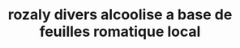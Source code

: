 ---
title: "rozaly divers alcoolise a base de feuilles romatique local"
url: /marigot/rozaly-divers-alcoolise-a-base-de-feuilles-romatique-local/
shop: Spirituosen
---